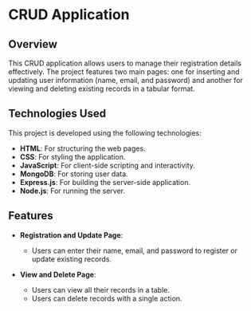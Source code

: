 # CRUD Application

## Overview

This CRUD application allows users to manage their registration details effectively. The project features two main pages: one for inserting and updating user information (name, email, and password) and another for viewing and deleting existing records in a tabular format.

## Technologies Used

This project is developed using the following technologies:

- **HTML**: For structuring the web pages.
- **CSS**: For styling the application.
- **JavaScript**: For client-side scripting and interactivity.
- **MongoDB**: For storing user data.
- **Express.js**: For building the server-side application.
- **Node.js**: For running the server.

## Features

- **Registration and Update Page**: 
  - Users can enter their name, email, and password to register or update existing records.
  
- **View and Delete Page**: 
  - Users can view all their records in a table.
  - Users can delete records with a single action.


